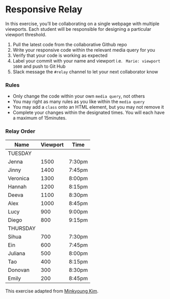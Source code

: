 # Responsive Relay

In this exercise, you’ll be collaborating on a single webpage with multiple viewports. Each student will be responsible for designing a particular viewport threshold. 

1. Pull the latest code from the collaborative Github repo
2. Write your responsive code within the relevant media query for you
3. Verify that your code is working as expected
4. Label your commit with your name and viewport
i.e. ` Marie: viewport 1600` and push to Git Hub
5. Slack message the `#relay` channel to let your next collaborator know

### Rules
- Only change the code within your own `media query`, not others
- You may right as many rules as you like within the `media query`
- You may add a `class` onto an HTML element, but you may not remove it
- Complete your changes within the designated times. You will each have a maximum of 15minutes. 


### Relay Order

| Name | Viewport | Time |
| --- | --- | --- |
| TUESDAY | | |
| Jenna		|	1500 | 7:30pm 
| Jinny		|	1400 | 7:45pm
| Veronica	|	1300 | 8:00pm
| Hannah	|	1200 | 8:15pm
| Deeva		|	1100 | 8:30pm
| Alex		|	1000 | 8:45pm
| Lucy		|	 900 | 9:00pm
| Diego		|	 800 | 9:15pm
| THURSDAY | | | 
| Sihua		|	 700 | 7:30pm 
| Ein		|	 600 | 7:45pm
| Juliana	|	 500 | 8:00pm
| Tao		|	 400 | 8:15pm
| Donovan	|	 300 | 8:30pm
| Emily		|	 200 | 8:45pm


This exercise adapted from [Minkyoung Kim](http://minkyoungkim.com/home/).
